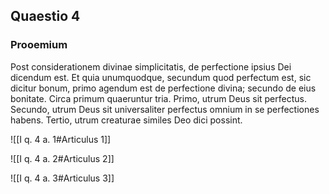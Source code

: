 ## Quaestio 4

### Prooemium

Post considerationem divinae simplicitatis, de perfectione ipsius Dei dicendum est. Et quia unumquodque, secundum quod perfectum est, sic dicitur bonum, primo agendum est de perfectione divina; secundo de eius bonitate. Circa primum quaeruntur tria. Primo, utrum Deus sit perfectus. Secundo, utrum Deus sit universaliter perfectus omnium in se perfectiones habens. Tertio, utrum creaturae similes Deo dici possint.

![[I q. 4 a. 1#Articulus 1]]

![[I q. 4 a. 2#Articulus 2]]

![[I q. 4 a. 3#Articulus 3]]

